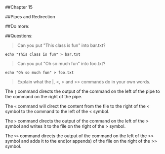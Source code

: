 ##Chapter 15

##Pipes and Redirection

##Do more:

##Questions:

> Can you put "This class is fun" into bar.txt?

`echo "This class is fun" > bar.txt`

> Can you put "Oh so much fun" into foo.txt?

`echo "Oh so much fun" > foo.txt`

> Explain what the |, <, > and >> commands do in your own words.

The `|` command directs the output of the command on the left of 
the pipe to the command on the right of the pipe.

The `<` command will direct the content from the file to the right
of the < symbol to the command to the left of the < symbol.

The `>` command directs the output of the command on the left of 
the > symbol and writes it to the file on the right of the > symbol.

The `>>` command directs the output of the command on the left of
the >> symbol and adds it to the end(or appends) of the file on the right of
the >> symbol.  
